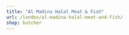 ```yaml
---
title: "Al Madina Halal Meat & Fish"
url: /london/al-madina-halal-meat-and-fish/
shop: butcher
---
```

